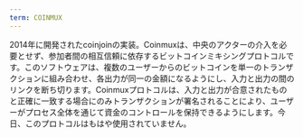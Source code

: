 ```yaml
---
term: COINMUX
---
```


2014年に開発されたcoinjoinの実装。Coinmuxは、中央のアクターの介入を必要とせず、参加者間の相互信頼に依存するビットコインミキシングプロトコルです。このソフトウェアは、複数のユーザーからのビットコインを単一のトランザクションに組み合わせ、各出力が同一の金額になるようにし、入力と出力の間のリンクを断ち切ります。Coinmuxプロトコルは、入力と出力が合意されたものと正確に一致する場合にのみトランザクションが署名されることにより、ユーザーがプロセス全体を通じて資金のコントロールを保持できるようにします。今日、このプロトコルはもはや使用されていません。